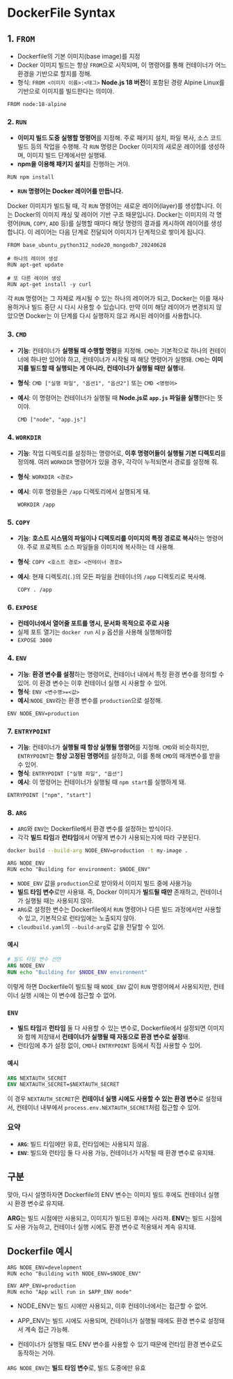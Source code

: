 # DockerFile Syntax

## 1. `FROM`

- Dockerfile의 기본 이미지(base image)를 지정
- Docker 이미지 빌드는 항상 `FROM`으로 시작되며, 이 명령어를 통해 컨테이너가 어느 환경을 기반으로 할지를 정해.
- 형식: `FROM <이미지 이름>:<태그>`
**Node.js 18 버전**이 포함된 경량 Alpine Linux를 기반으로 이미지를 빌드한다는 의미야.

```docker
FROM node:18-alpine
```

### 2. `RUN`

- **이미지 빌드 도중 실행할 명령어**를 지정해. 주로 패키지 설치, 파일 복사, 소스 코드 빌드 등의 작업을 수행해. 각 `RUN` 명령은 Docker 이미지의 새로운 레이어를 생성하며, 이미지 빌드 단계에서만 실행돼.
- **npm을 이용해 패키지 설치**를 진행하는 거야.

```
RUN npm install
```

- **`RUN` 명령어는 Docker 레이어를 만듭니다.**

Docker 이미지가 빌드될 때, 각 `RUN` 명령어는 새로운 레이어(layer)를 생성합니다. 이는 Docker의 이미지 캐싱 및 레이어 기반 구조 때문입니다. Docker는 이미지의 각 명령어(`RUN`, `COPY`, `ADD` 등)를 실행할 때마다 해당 명령의 결과를 캐시하여 레이어를 생성합니다. 이 레이어는 다음 단계로 전달되어 이미지가 단계적으로 쌓이게 됩니다.

```docker
FROM base_ubuntu_python312_node20_mongodb7_20240628

# 하나의 레이어 생성
RUN apt-get update

# 또 다른 레이어 생성
RUN apt-get install -y curl
```

각 `RUN` 명령어는 그 자체로 캐시될 수 있는 하나의 레이어가 되고, Docker는 이를 재사용하거나 빌드 중단 시 다시 사용할 수 있습니다. 만약 이미 해당 레이어가 변경되지 않았으면 Docker는 이 단계를 다시 실행하지 않고 캐시된 레이어를 사용합니다.
        

### 3. **`CMD`**

- **기능**: 컨테이너가 **실행될 때 수행할 명령**을 지정해. `CMD`는 기본적으로 하나의 컨테이너에 하나만 있어야 하고, 컨테이너가 시작될 때 해당 명령어가 실행돼. `CMD`는 **이미지를 빌드할 때 실행되는 게 아니라, 컨테이너가 실행될 때만 실행**돼.
- **형식**: `CMD ["실행 파일", "옵션1", "옵션2"]` 또는 `CMD <명령어>`
- **예시**:
이 명령어는 컨테이너가 실행될 때 **Node.js로 `app.js` 파일을 실행**한다는 뜻이야.
    
    ```
    CMD ["node", "app.js"]
    ```
    

### 4. **`WORKDIR`**

- **기능**: 작업 디렉토리를 설정하는 명령어로, **이후 명령어들이 실행될 기본 디렉토리**를 정의해. 여러 `WORKDIR` 명령어가 있을 경우, 각각이 누적되면서 경로를 설정해 줘.
- **형식**: `WORKDIR <경로>`
- **예시**:
이후 명령들은 `/app` 디렉토리에서 실행되게 돼.
    
    ```
    WORKDIR /app
    ```
    

### 5. **`COPY`**

- **기능**: **호스트 시스템의 파일이나 디렉토리를 이미지의 특정 경로로 복사**하는 명령어야. 주로 프로젝트 소스 파일들을 이미지에 복사하는 데 사용해.
- **형식**: `COPY <호스트 경로> <컨테이너 경로>`
- **예시**:
현재 디렉토리(`.`)의 모든 파일을 컨테이너의 `/app` 디렉토리로 복사해.
    
    ```
    COPY . /app
    ```
    

### 6. **`EXPOSE`**

- **컨테이너에서 열어줄 포트를 명시, 문서화 목적으로 주로 사용**
- 실제 포트 열기는 `docker run` 시 `p` 옵션을 사용해 실행해야함
- `EXPOSE 3000`

### 4. **`ENV`**

- **기능**: **환경 변수를 설정**하는 명령어로, 컨테이너 내에서 특정 환경 변수를 정의할 수 있어. 이 환경 변수는 이후 컨테이너 실행 시 사용할 수 있어.
- **형식**: `ENV <변수명>=<값>`
- **예시**:`NODE_ENV`라는 환경 변수를 `production`으로 설정해.

```
ENV NODE_ENV=production
```

### 7. `ENTRYPOINT`

- **기능**: 컨테이너가 **실행될 때 항상 실행될 명령어**를 지정해. `CMD`와 비슷하지만, `ENTRYPOINT`는 **항상 고정된 명령어**를 설정하고, 이를 통해 `CMD`의 매개변수를 받을 수 있어.
- **형식**: `ENTRYPOINT ["실행 파일", "옵션"]`
- **예시**:
이 명령어는 컨테이너가 실행될 때 `npm start`를 실행하게 돼.

```
ENTRYPOINT ["npm", "start"]
```

### 8. `ARG`

- `ARG`와 `ENV`는 Dockerfile에서 환경 변수를 설정하는 방식이다.
- 각각 **빌드 타임**과 **런타임**에서 어떻게 변수가 사용되는지에 따라 구분된다.

```bash
docker build --build-arg NODE_ENV=production -t my-image .
```

```docker
ARG NODE_ENV
RUN echo "Building for environment: $NODE_ENV"
```

- `NODE_ENV` 값을 `production`으로 받아와서 이미지 빌드 중에 사용가능
- **빌드 타임 변수**로만 사용돼. 즉, Docker 이미지가 **빌드될 때만** 존재하고, 컨테이너가 실행될 때는 사용되지 않아.
- `ARG`로 설정한 변수는 Dockerfile에서 `RUN` 명령어나 다른 빌드 과정에서만 사용할 수 있고, 기본적으로 런타임에는 노출되지 않아.
- `cloudbuild.yaml`의 `--build-arg`로 값을 전달할 수 있어.

#### 예시

```dockerfile
# 빌드 타임 변수 선언
ARG NODE_ENV
RUN echo "Building for $NODE_ENV environment" 
```

이렇게 하면 Dockerfile이 빌드될 때 `NODE_ENV` 값이 `RUN` 명령어에서 사용되지만, 컨테이너 실행 시에는 이 변수에 접근할 수 없어.

### `ENV`
- **빌드 타임**과 **런타임** 둘 다 사용할 수 있는 변수로, Dockerfile에서 설정되면 이미지와 함께 저장돼서 **컨테이너가 실행될 때 자동으로 환경 변수로 설정**돼.
- 런타임에 추가 설정 없이, `CMD`나 `ENTRYPOINT` 등에서 직접 사용할 수 있어.

#### 예시

```dockerfile
ARG NEXTAUTH_SECRET
ENV NEXTAUTH_SECRET=$NEXTAUTH_SECRET
```

이 경우 `NEXTAUTH_SECRET`은 **컨테이너 실행 시에도 사용할 수 있는 환경 변수**로 설정돼서, 컨테이너 내부에서 `process.env.NEXTAUTH_SECRET`처럼 접근할 수 있어.

### 요약
- **`ARG`**: 빌드 타임에만 유효, 런타임에는 사용되지 않음.
- **`ENV`**: 빌드와 런타임 둘 다 사용 가능, 컨테이너가 시작될 때 환경 변수로 유지돼.

## 구분

맞아, 다시 설명하자면 Dockerfile의 ENV 변수는 이미지 빌드 후에도 컨테이너 실행 시 환경 변수로 유지돼.

**ARG**는 빌드 시점에만 사용되고, 이미지가 빌드된 후에는 사라져.
**ENV**는 빌드 시점에도 사용 가능하고, 컨테이너 실행 시에도 환경 변수로 적용돼서 계속 유지돼.

## Dockerfile 예시

```docker
ARG NODE_ENV=development
RUN echo "Building with NODE_ENV=$NODE_ENV"

ENV APP_ENV=production
RUN echo "App will run in $APP_ENV mode"
```

- NODE_ENV는 빌드 시에만 사용되고, 이후 컨테이너에서는 접근할 수 없어.

- APP_ENV는 빌드 시에도 사용되며, 컨테이너가 실행될 때에도 환경 변수로 설정돼서 계속 접근 가능해.

- 컨테이너가 실행될 때도 ENV 변수를 사용할 수 있기 때문에 런타임 환경 변수로도 동작하는 거야.

`ARG NODE_ENV`는 **빌드 타임 변수**로, 빌드 도중에만 유효
